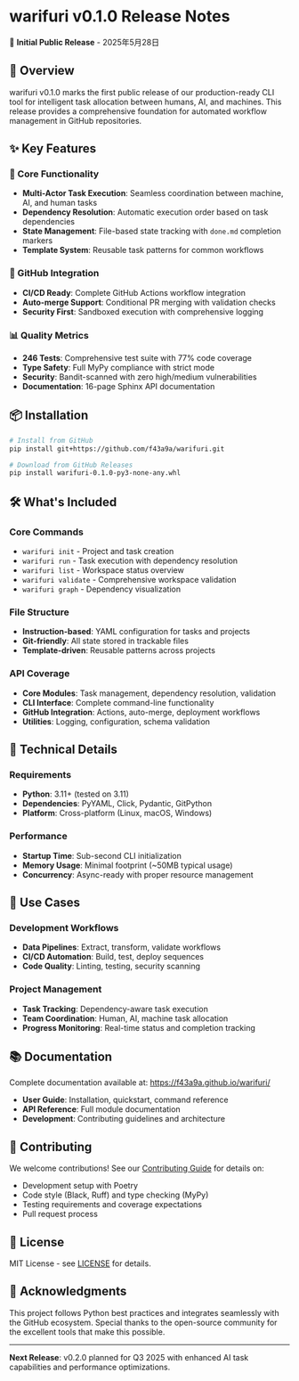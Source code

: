 # warifuri v0.1.0 Release Notes

🎉 **Initial Public Release** - 2025年5月28日

## 🚀 Overview

warifuri v0.1.0 marks the first public release of our production-ready CLI tool for intelligent task allocation between humans, AI, and machines. This release provides a comprehensive foundation for automated workflow management in GitHub repositories.

## ✨ Key Features

### 🎯 Core Functionality
- **Multi-Actor Task Execution**: Seamless coordination between machine, AI, and human tasks
- **Dependency Resolution**: Automatic execution order based on task dependencies
- **State Management**: File-based state tracking with `done.md` completion markers
- **Template System**: Reusable task patterns for common workflows

### 🤖 GitHub Integration
- **CI/CD Ready**: Complete GitHub Actions workflow integration
- **Auto-merge Support**: Conditional PR merging with validation checks
- **Security First**: Sandboxed execution with comprehensive logging

### 📊 Quality Metrics
- **246 Tests**: Comprehensive test suite with 77% code coverage
- **Type Safety**: Full MyPy compliance with strict mode
- **Security**: Bandit-scanned with zero high/medium vulnerabilities
- **Documentation**: 16-page Sphinx API documentation

## 📦 Installation

```bash
# Install from GitHub
pip install git+https://github.com/f43a9a/warifuri.git

# Download from GitHub Releases
pip install warifuri-0.1.0-py3-none-any.whl
```

## 🛠️ What's Included

### Core Commands
- `warifuri init` - Project and task creation
- `warifuri run` - Task execution with dependency resolution
- `warifuri list` - Workspace status overview
- `warifuri validate` - Comprehensive workspace validation
- `warifuri graph` - Dependency visualization

### File Structure
- **Instruction-based**: YAML configuration for tasks and projects
- **Git-friendly**: All state stored in trackable files
- **Template-driven**: Reusable patterns across projects

### API Coverage
- **Core Modules**: Task management, dependency resolution, validation
- **CLI Interface**: Complete command-line functionality
- **GitHub Integration**: Actions, auto-merge, deployment workflows
- **Utilities**: Logging, configuration, schema validation

## 🔧 Technical Details

### Requirements
- **Python**: 3.11+ (tested on 3.11)
- **Dependencies**: PyYAML, Click, Pydantic, GitPython
- **Platform**: Cross-platform (Linux, macOS, Windows)

### Performance
- **Startup Time**: Sub-second CLI initialization
- **Memory Usage**: Minimal footprint (~50MB typical usage)
- **Concurrency**: Async-ready with proper resource management

## 🎯 Use Cases

### Development Workflows
- **Data Pipelines**: Extract, transform, validate workflows
- **CI/CD Automation**: Build, test, deploy sequences
- **Code Quality**: Linting, testing, security scanning

### Project Management
- **Task Tracking**: Dependency-aware task execution
- **Team Coordination**: Human, AI, machine task allocation
- **Progress Monitoring**: Real-time status and completion tracking

## 📚 Documentation

Complete documentation available at: https://f43a9a.github.io/warifuri/

- **User Guide**: Installation, quickstart, command reference
- **API Reference**: Full module documentation
- **Development**: Contributing guidelines and architecture

## 🤝 Contributing

We welcome contributions! See our [Contributing Guide](CONTRIBUTING.md) for details on:
- Development setup with Poetry
- Code style (Black, Ruff) and type checking (MyPy)
- Testing requirements and coverage expectations
- Pull request process

## 📄 License

MIT License - see [LICENSE](LICENSE) for details.

## 🙏 Acknowledgments

This project follows Python best practices and integrates seamlessly with the GitHub ecosystem. Special thanks to the open-source community for the excellent tools that make this possible.

---

**Next Release**: v0.2.0 planned for Q3 2025 with enhanced AI task capabilities and performance optimizations.
